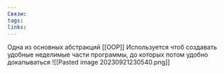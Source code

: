 ```yaml
---
Связи: 
tags: 
links:
---
```

Одна из основных абстракций [[OOP]]
Используется чтоб создавать удобные неделимые части программы, до которых потом удобно докапываться
![[Pasted image 20230921230540.png]]